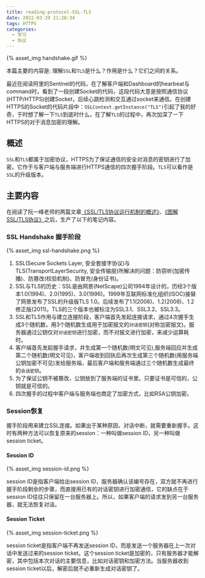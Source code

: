 ```yaml
---
title: reading-protocol-SSL-TLS
date: 2022-03-29 21:28:34
tags: HTTPS
categories: 
  - 学习
  - 协议
---
```

{% asset_img handshake.gif %}

本篇主要的内容是: 理解`SSL`和`TLS`是什么？作用是什么？它们之间的关系。

最近在阅读阿里的Sentinel的代码，在了解客户端和Dashboard的hearbeat与command时，看到了一段创建Socket的代码，这段代码大意是按照通信协议(HTTP/HTTPS)创建Socket，后续心跳检测和交互通过socket来通信。在创建HTTPS的Socket的代码片段中：`SSLContext.getInstance("TLS")`引起了我的好奇，于时想了解一下`TLS`到底时什么，在了解`TLS`的过程中，再次加深了一下HTTPS的对于消息加密的理解。

<!-- more -->
## 概述

`SSL`和`TLS`都属于加密协议，HTTPS为了保证通信的安全对消息的密钥进行了加密。它作于与客户端与服务端进行HTTPS通信的四次握手阶段。`TLS`可以看作是`SSL`的升级版本。

## 主要内容

在阅读了阮一峰老师的两篇文章[《SSL/TLS协议运行机制的概述》](https://www.ruanyifeng.com/blog/2014/02/ssl_tls.html)、[《图解SSL/TLS协议》](https://www.ruanyifeng.com/blog/2014/09/illustration-ssl.html)之后，生产了以下的笔记内容。

### SSL Handshake 握手阶段

{% asset_img ssl-handshake.png %}

1. SSL(Secure Sockets Layer, 安全套接字协议)与TLS(TransportLayerSecurity, 安全传输层)所解决的问题：防窃听(加密传播)、防篡改(校验机制)、防冒充(身份证书)。
2. SSL与TLS的历史：SSL是由网景(NetScape)公司1994年设计的，历经3个版本1.0(1994)、2.0(1995)、3.0(1996)。1999年互联网标准化组织(ISOC)接替了网景发布了SSL的升级版TLS 1.0。后续发布了1.1(2006)、1.2(2008)、1.2修正版(2011)。TLS的三个版本也被标注为SSL3.1、SSL3.2、SSL3.3。
3. SSL和TLS作用与建立连接阶段，客户端首先发起连接请求，通过4次握手生成3个随机数，用3个随机数生成用于加密报文的`对话密钥`(对称加密报文)。服务器通过公钥仅对`对话密钥`进行加密，而不对报文进行加密，来减少运算耗时。
4. 客户端首先发起握手请求，并生成第一个随机数(明文可见),服务端回应并生成第二个随机数(明文可见)，客户端收到回执后再次生成第三个随机数(用服务端公钥加密不可见)发给服务端，最后客户端和服务端通过三个随机数生成最终的`会话密钥`。
5. 为了保证公钥不被篡改，公钥放到了服务端的证书里。只要证书是可信的，公钥就是可信的。
6. 四次握手的过程中客户端与服务端也商定了加密方式，比如RSA公钥加密。

### Session恢复

握手阶段用来建立SSL连接。如果出于某种原因，对话中断，就需要重新握手。这时有两种方法可以恢复原来的session：一种叫做session ID，另一种叫做session ticket。

#### Session ID

{% asset_img session-id.png %}

session ID是指客户端给出session ID，服务器确认该编号存在，双方就不再进行握手阶段剩余的步骤，而直接用已有的对话密钥进行加密通信，它的缺点在于session ID往往只保留在一台服务器上。所以，如果客户端的请求发到另一台服务器，就无法恢复对话。

#### Session Ticket

{% asset_img session-ticket.png %}

session ticket是指客户端不再发送session ID，而是发送一个服务器在上一次对话中发送过来的session ticket。这个session ticket是加密的，只有服务器才能解密，其中包括本次对话的主要信息，比如对话密钥和加密方法。当服务器收到session ticket以后，解密后就不必重新生成对话密钥了。